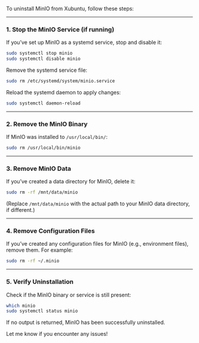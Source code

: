 To uninstall MinIO from Xubuntu, follow these steps:

---

### **1. Stop the MinIO Service (if running)**
If you’ve set up MinIO as a systemd service, stop and disable it:
```bash
sudo systemctl stop minio
sudo systemctl disable minio
```

Remove the systemd service file:
```bash
sudo rm /etc/systemd/system/minio.service
```

Reload the systemd daemon to apply changes:
```bash
sudo systemctl daemon-reload
```

---

### **2. Remove the MinIO Binary**
If MinIO was installed to `/usr/local/bin/`:
```bash
sudo rm /usr/local/bin/minio
```

---

### **3. Remove MinIO Data**
If you’ve created a data directory for MinIO, delete it:
```bash
sudo rm -rf /mnt/data/minio
```
(Replace `/mnt/data/minio` with the actual path to your MinIO data directory, if different.)

---

### **4. Remove Configuration Files**
If you’ve created any configuration files for MinIO (e.g., environment files), remove them. For example:
```bash
sudo rm -rf ~/.minio
```

---

### **5. Verify Uninstallation**
Check if the MinIO binary or service is still present:
```bash
which minio
sudo systemctl status minio
```
If no output is returned, MinIO has been successfully uninstalled.

Let me know if you encounter any issues!
